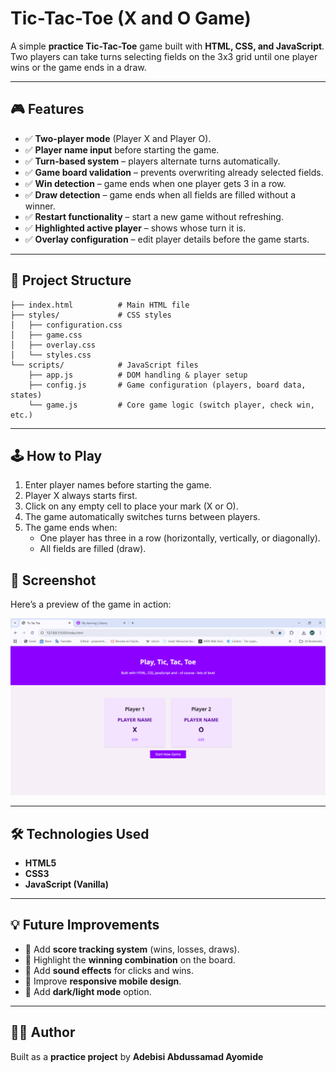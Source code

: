 # Tic-Tac-Toe (X and O Game)

A simple **practice Tic-Tac-Toe** game built with **HTML, CSS, and JavaScript**.  
Two players can take turns selecting fields on the 3x3 grid until one player wins or the game ends in a draw.

---

## 🎮 Features

-   ✅ **Two-player mode** (Player X and Player O).
-   ✅ **Player name input** before starting the game.
-   ✅ **Turn-based system** – players alternate turns automatically.
-   ✅ **Game board validation** – prevents overwriting already selected fields.
-   ✅ **Win detection** – game ends when one player gets 3 in a row.
-   ✅ **Draw detection** – game ends when all fields are filled without a winner.
-   ✅ **Restart functionality** – start a new game without refreshing.
-   ✅ **Highlighted active player** – shows whose turn it is.
-   ✅ **Overlay configuration** – edit player details before the game starts.

---

## 📂 Project Structure

```
├── index.html          # Main HTML file
├── styles/             # CSS styles
│   ├── configuration.css
│   ├── game.css
│   ├── overlay.css
│   └── styles.css
└── scripts/            # JavaScript files
    ├── app.js          # DOM handling & player setup
    ├── config.js       # Game configuration (players, board data, states)
    └── game.js         # Core game logic (switch player, check win, etc.)
```

---

## 🕹️ How to Play

1. Enter player names before starting the game.
2. Player X always starts first.
3. Click on any empty cell to place your mark (X or O).
4. The game automatically switches turns between players.
5. The game ends when:
    - One player has three in a row (horizontally, vertically, or diagonally).
    - All fields are filled (draw).

## 📸 Screenshot

Here’s a preview of the game in action:

![Tic Tac Toe Screenshot](/styles/Screenshot.png)

---

## 🛠️ Technologies Used

-   **HTML5**
-   **CSS3**
-   **JavaScript (Vanilla)**

---

## 💡 Future Improvements

-   🔹 Add **score tracking system** (wins, losses, draws).
-   🔹 Highlight the **winning combination** on the board.
-   🔹 Add **sound effects** for clicks and wins.
-   🔹 Improve **responsive mobile design**.
-   🔹 Add **dark/light mode** option.

---

## 👨‍💻 Author

Built as a **practice project** by **Adebisi Abdussamad Ayomide**
